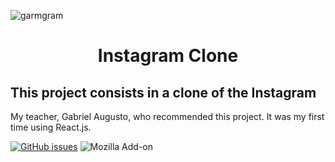  ![garmgram](https://user-images.githubusercontent.com/110692035/198859505-156c5ab0-9596-4d51-a0b4-b84c152775ba.png)
 <h1 align="center">Instagram Clone</h1>
 
 <h2>This project consists in a clone of the Instagram</h2>
 
 <p>My teacher, Gabriel Augusto, who recommended this project. It was my first time using React.js.</p>
 
<a href="https://github.com/Emerson625/Clone-Instagram/issues"><img alt="GitHub issues" src="https://img.shields.io/github/issues/Emerson625/Clone-Instagram"></a>
<img alt="Mozilla Add-on" src="https://img.shields.io/amo/rating/e">

